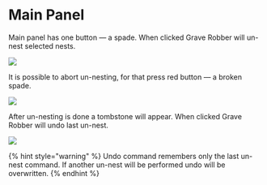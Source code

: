 # Main Panel

Main panel has one button — a spade. When clicked Grave Robber will un-nest selected nests.

![](../../.gitbook/assets/GraveRobber\_mainPanel\_1.png)

It is possible to abort un-nesting, for that press red button — a broken spade.

![](../../.gitbook/assets/GraveRobber\_mainPanel\_2.png)

After un-nesting is done a tombstone will appear. When clicked Grave Robber will undo last un-nest.

![](../../.gitbook/assets/GraveRobber\_mainPanel\_3.png)

{% hint style="warning" %}
Undo command remembers only the last un-nest command. If another un-nest will be performed undo will be overwritten.
{% endhint %}
